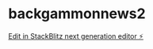 # backgammonnews2

[Edit in StackBlitz next generation editor ⚡️](https://stackblitz.com/~/github.com/cujumbu/backgammonnews2)